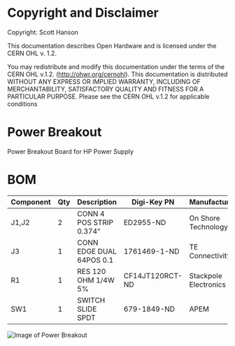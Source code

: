 # Copyright and Disclaimer
Copyright: Scott Hanson

This documentation describes Open Hardware and is licensed under the CERN OHL v. 1.2.

You may redistribute and modify this documentation under the terms of the CERN OHL v.1.2. (http://ohwr.org/cernohl). This documentation is distributed WITHOUT ANY EXPRESS OR IMPLIED WARRANTY, INCLUDING OF MERCHANTABILITY, SATISFACTORY QUALITY AND FITNESS FOR A PARTICULAR PURPOSE. Please see the CERN OHL v.1.2 for applicable conditions

# Power Breakout

Power Breakout Board for HP Power Supply

# BOM
| Component | Qty | Description              | Digi-Key PN     | Manufacturer          | Manufacturer PN |
|-----------|-----|--------------------------|-----------------|-----------------------|-----------------|
| J1,J2     |  2  | CONN 4 POS STRIP 0.374"  | ED2955-ND       | On Shore Technology   | OSTYK51104030   |
| J3        |  1  | CONN EDGE DUAL 64POS 0.1 | 1761469-1-ND    | TE Connectivity       | 1761469-1       |
| R1        |  1  | RES 120 OHM 1/4W 5%      | CF14JT120RCT-ND | Stackpole Electronics | CF14JT120R      |
| SW1       |  1  | SWITCH SLIDE SPDT        | 679-1849-ND     | APEM                  | MHSS1105        |


![Image of Power Breakout](https://github.com/computergeek1507/KiCad_Designs/raw/master/Power_Breakout/Power_Breakout.png)